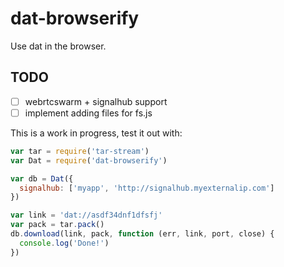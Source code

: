 # dat-browserify

Use dat in the browser.

## TODO

- [ ] webrtcswarm + signalhub support
- [ ] implement adding files for fs.js

This is a work in progress, test it out with:

```js
var tar = require('tar-stream')
var Dat = require('dat-browserify')

var db = Dat({
  signalhub: ['myapp', 'http://signalhub.myexternalip.com']
})

var link = 'dat://asdf34dnf1dfsfj'
var pack = tar.pack()
db.download(link, pack, function (err, link, port, close) {
  console.log('Done!')
})

```
